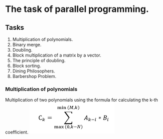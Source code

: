 # The task of parallel programming.
## Tasks
1. Multiplication of polynomials.
2. Binary merge.
3. Doubling.
4. Block multiplication of a matrix by a vector.
5. The principle of doubling.
6. Block sorting.
7. Dining Philosophers.
8. Barbershop Problem.

### Multiplication of polynomials
Multiplication of two polynomials using the formula for calculating the k-th coefficient.
![](/Polynomials/formula.png)
